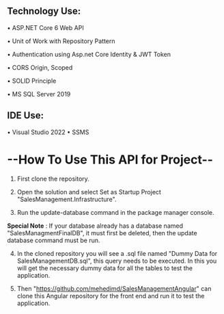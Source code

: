 ## Technology Use:
• ASP.NET Core 6 Web API

• Unit of Work with Repository Pattern

• Authentication using Asp.net Core Identity & JWT Token

• CORS Origin, Scoped

• SOLID Principle

• MS SQL Server 2019

## IDE Use:
• Visual Studio 2022 • SSMS


# --How To Use This API for Project--

1. First clone the repository.

2. Open the solution and select Set as Startup Project "SalesManagement.Infrastructure". 

3. Run the update-database command in the package manager console.

<b>Special Note</b> : If your database already has a database named "SalesManagmentFinalDB", it must first be deleted, then the update database      command must be run.

4. In the cloned repository you will see a .sql file named "Dummy Data for SalesManagementDB.sql", this query needs to be executed. In this you will get the necessary dummy data for all the tables to test the application.


5. Then "https://github.com/mehedimd/SalesManagementAngular" can clone this Angular repository for the front end and run it to test the application.
